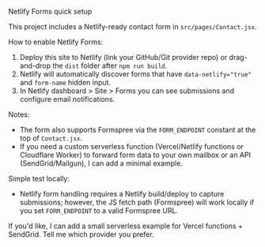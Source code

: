 Netlify Forms quick setup

This project includes a Netlify-ready contact form in `src/pages/Contact.jsx`.

How to enable Netlify Forms:
1. Deploy this site to Netlify (link your GitHub/Git provider repo) or drag-and-drop the `dist` folder after `npm run build`.
2. Netlify will automatically discover forms that have `data-netlify="true"` and `form-name` hidden input.
3. In Netlify dashboard > Site > Forms you can see submissions and configure email notifications.

Notes:
- The form also supports Formspree via the `FORM_ENDPOINT` constant at the top of `Contact.jsx`.
- If you need a custom serverless function (Vercel/Netlify functions or Cloudflare Worker) to forward form data to your own mailbox or an API (SendGrid/Mailgun), I can add a minimal example.

Simple test locally:
- Netlify form handling requires a Netlify build/deploy to capture submissions; however, the JS fetch path (Formspree) will work locally if you set `FORM_ENDPOINT` to a valid Formspree URL.

If you'd like, I can add a small serverless example for Vercel functions + SendGrid. Tell me which provider you prefer.
